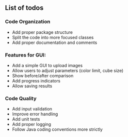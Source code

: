 ## List of todos

### Code Organization
- Add proper package structure
- Split the code into more focused classes
- Add proper documentation and comments

### Features for GUI:
- Add a simple GUI to upload images
- Allow users to adjust parameters (color limit, cube size)
- Show before/after comparison
- Add progress indicators
- Allow saving results

### Code Quality
- Add input validation
- Improve error handling 
- Add unit tests
- Add proper logging
- Follow Java coding conventions more strictly
